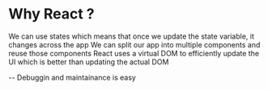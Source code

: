 # Why React ?
 We can use states which means that once we update the state variable, it changes across the app
 We can split our app into multiple components and reuse those components
 React uses a virtual DOM to efficiently update the UI which is better than updating the actual DOM

 -- Debuggin and maintainance is easy